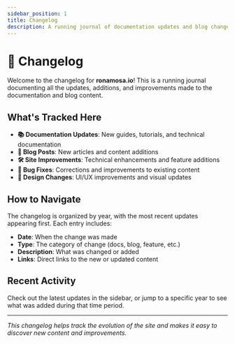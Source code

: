```yaml
---
sidebar_position: 1
title: Changelog
description: A running journal of documentation updates and blog changes
---
```


# 📝 Changelog

Welcome to the changelog for **ronamosa.io**! This is a running journal documenting all the updates, additions, and improvements made to the documentation and blog content.

## What's Tracked Here

- **📚 Documentation Updates**: New guides, tutorials, and technical documentation
- **📝 Blog Posts**: New articles and content additions
- **🛠️ Site Improvements**: Technical enhancements and feature additions
- **🔧 Bug Fixes**: Corrections and improvements to existing content
- **🎨 Design Changes**: UI/UX improvements and visual updates

## How to Navigate

The changelog is organized by year, with the most recent updates appearing first. Each entry includes:

- **Date**: When the change was made
- **Type**: The category of change (docs, blog, feature, etc.)
- **Description**: What was changed or added
- **Links**: Direct links to the new or updated content

## Recent Activity

Check out the latest updates in the sidebar, or jump to a specific year to see what was added during that time period.

---

*This changelog helps track the evolution of the site and makes it easy to discover new content and improvements.*
